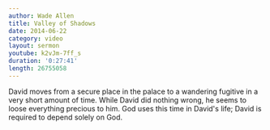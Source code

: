 ```yaml
---
author: Wade Allen
title: Valley of Shadows
date: 2014-06-22
category: video
layout: sermon
youtube: k2vJm-7ff_s
duration: '0:27:41'
length: 26755058
---
```


David moves from a secure place in the palace to a wandering fugitive in a very short amount of time. While David did nothing wrong, he seems to loose everything precious to him. God uses this time in David's life; David is required to depend solely on God.
